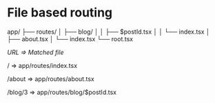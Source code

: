 # File based routing

app/
├── routes/
│ ├── blog/
│ │ ├── $postId.tsx
│ │ └── index.tsx
│ ├── about.tsx
│ └── index.tsx
└── root.tsx

_URL => Matched file_

/ => app/routes/index.tsx

/about => app/routes/about.tsx

/blog/3 => app/routes/blog/$postId.tsx
